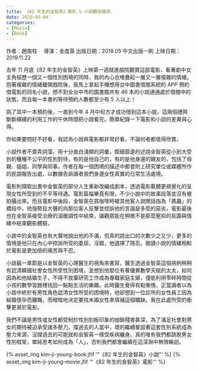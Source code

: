```yaml
---
title: 《82 年生的金智英》電影 & 小說觀後雜感
date: 2020-05-04
categories:
- [Movie]
- [Book]
---
```


作者：趙南柱　
導演：金度英
出版日期：2018.05 中文出版一刷
上映日期：2019.11.22

去年 11 月底《82 年生的金智英》上映第一週就進戲院觀賞這部電影，看著劇中女主角經歷一個又一個性別困境的同時，我的內心也堆疊起一層又一層複雜的情緒。抱著複雜的情緒離開戲院後，我馬上拿起手機想用台中圖書借閱系統的 APP 預約借電影的同名小說，想不到全台中市的圖書館共有 46 本的小說通通處於借閱中的狀態，而且每一本書的等待預約人數都至少有 5 人以上！
<!-- more -->
挑了其中一本預約後，一直到今年 4 月中旬方才成功借到這本小說，這兩個禮拜斷斷續續的利用工作的午休時間把小說看完。簡單紀錄一下電影和小說的差異與心得。

你如果要問好不好看，我認為小說與電影都非常好看，不論何者都值得欣賞。

小說作者不賣弄詞藻，用十分直白淺顯的詞彙，鉅細靡遺的述說金智英從小到大受到的種種不公平的性別對待，有的是他自己的，有的是他身邊的親友的，包括了母親、姐姐、同學與同事。作者在每一個困境的描述中都會附上研究單位或媒體所作的民調報告出處，以數據告訴讀者我們身邊女性真實的日常生活處境。

電影則擷取出書中金智英的部分人生重新改編成劇本，透過電影載體更視覺化的呈現女性所受到的不平等待遇。電影篇幅畢竟有限，不少小說中的故事段落並沒有被拍攝出來。而且電影中後段，金智英在買咖啡時被其他客人說閒話指為「媽蟲」的橋段中，他強勢且大聲的向那位客人反擊並控訴他的言論是多麼的惡劣，電影最後也在金智英接受治療的溫暖調性中結束，讓觀眾能在稍微不是那麼壓抑的氛圍與情緒中結束觀影體驗。

小說中的金智英也有大聲地說出他的不滿，但真的說出口的次數少之又少，更多的情境是他只在內心中控訴所受的委屈，沒錯，他選擇了隱忍。閱讀小說的情緒相較於電影是更加倍的痛苦與不忍。

小說最一章節是以金智英的心理醫生的視角來書寫，醫生透過金智英這個病例稍稍有認清韓國社會女性所受性別困境，並想到他那位有著優異數學天賦的太太，如何因為和他結婚生子，不得不放棄研究工作成為專職家庭主婦，僅能利用零碎時間從小孩的數學習題裡找回一點點生活的樂趣。此時醫生覺得有點慚愧，正當讀者以為小說中終於有男性角色認清女性所受的困境時，他卻想到一位診所的女性員工因為結婚懷孕而離職，而暗暗地決定要找未婚女性來填補這個職缺。我在此處所受的衝擊更甚於電影。

我們不論是男性或女性都受制於性別刻板印象的枷鎖殘害甚深，為了滿足社會對男女的期待被迫承受諸多壓力，撐過去的人當中，壞的繼續鞏固著這套性別系統成為壓力來源，沒撐過去的可能就和金智英一樣受疾病纏身。真的唯有我們都跳脫男女性別框架，單純思考如何成為「人」，否則我們都會繼續在這深淵中無限輪迴。

{% asset_img kim-ji-young-book.jfif '"《82 年生的金智英》小說"' %}
{% asset_img kim-ji-young-movie.jfif '"《82 年生的金智英》電影"' %}
